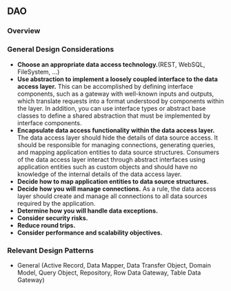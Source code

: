 ## DAO ##

### Overview ###

### General Design Considerations ###
- **Choose an appropriate data access technology.**(REST, WebSQL, FileSystem, ...)
- **Use abstraction to implement a loosely coupled interface to the data access layer.**
This can be accomplished by defining interface components, such as a gateway with well-known inputs and outputs, which translate requests into a format understood by components within the layer. In addition, you can use interface types or abstract base classes to define a shared abstraction that must be implemented by interface components.
- **Encapsulate data access functionality within the data access layer.**
The data access layer should hide the details of data source access. It should be responsible for managing connections, generating queries, and mapping application entities to data source structures. Consumers of the data access layer interact through abstract interfaces using application entities such as custom objects and should have no knowledge of the internal details of the data access layer.
- **Decide how to map application entities to data source structures.**
- **Decide how you will manage connections.**
As a rule, the data access layer should create and manage all connections to all data sources required by the application.
- **Determine how you will handle data exceptions.**
- **Consider security risks.**
- **Reduce round trips.**
- **Consider performance and scalability objectives.**

### Relevant Design Patterns ###
- General (Active Record, Data Mapper, Data Transfer Object, Domain Model, Query Object, Repository, Row Data Gateway, Table Data Gateway)
